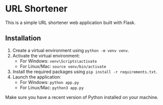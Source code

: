 # URL Shortener

This is a simple URL shortener web application built with Flask.

## Installation

1. Create a virtual environment using `python -m venv venv`.
2. Activate the virtual environment:
   - For Windows: `venv\Scripts\activate`
   - For Linux/Mac: `source venv/bin/activate`
3. Install the required packages using `pip install -r requirements.txt`.
4. Launch the application:
   - For Windows: `python app.py`
   - For Linux/Mac: `python3 app.py`

Make sure you have a recent version of Python installed on your machine.

